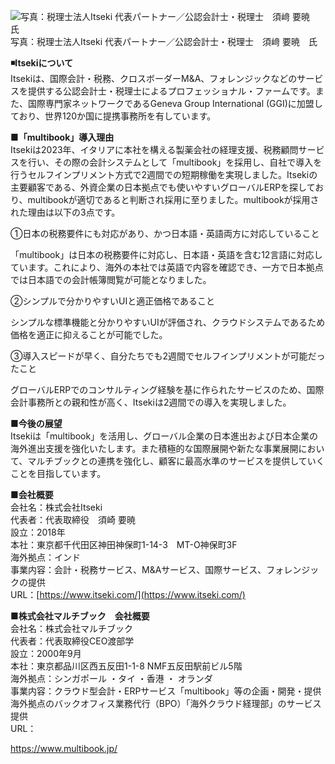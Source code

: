 ![写真：税理士法人Itseki 代表パートナー／公認会計士・税理士　須﨑 要暁　氏](Itseki%E3%80%81%E5%A4%9A%E8%A8%80%E8%AA%9E%E5%AF%BE%E5%BF%9C%E3%81%AE%E3%83%9E%E3%83%AB%E3%83%81%E3%83%95%E3%82%99%E3%83%83%E3%82%AF%E5%B0%8E%E5%85%A5%E3%81%A7%E5%9B%BD%E9%9A%9B%E3%82%B5%E3%83%BC%E3%83%93%E3%82%B9%E3%81%AE%E5%85%85%E5%AE%9F%E5%BC%B7%E5%8C%96%E3%80%80%E5%9B%BD%E9%9A%9B%E4%BC%9A%E8%A8%88%E4%BA%8B%E5%8B%99%E6%89%80%E3%81%8C%E3%82%B0%E3%83%AD%E3%83%BC%E3%83%90%E3%83%ABERP%E3%82%92%E8%87%AA%E7%A4%BE%E5%B0%8E%E5%85%A5%E3%81%972%E9%80%B1%E9%96%93%E3%81%A7%E7%A8%BC%E5%83%8D%20%20%E6%A0%AA%E5%BC%8F%E4%BC%9A%E7%A4%BE%E3%83%9E%E3%83%AB%E3%83%81%E3%83%96%E3%83%83%E3%82%AF%E3%81%AE%E3%83%97%E3%83%AC%E3%82%B9%E3%83%AA%E3%83%AA%E3%83%BC%E3%82%B9/15843-120-b0fa9240688042ca714c8d4ab336b4fb-478x317.png)写真：税理士法人Itseki 代表パートナー／公認会計士・税理士　須﨑 要暁　氏

**◾️Itsekiについて**  
Itsekiは、国際会計・税務、クロスボーダーM&A、フォレンジックなどのサービスを提供する公認会計士・税理士によるプロフェッショナル・ファームです。また、国際専門家ネットワークであるGeneva Group International (GGI)に加盟しており、世界120か国に提携事務所を有しています。

**■「multibook」導入理由**  
Itsekiは2023年、イタリアに本社を構える製薬会社の経理支援、税務顧問サービスを行い、その際の会計システムとして「multibook」を採用し、自社で導入を行うセルフインプリメント方式で2週間での短期稼働を実現しました。Itsekiの主要顧客である、外資企業の日本拠点でも使いやすいグローバルERPを探しており、multibookが適切であると判断され採用に至りました。multibookが採用された理由は以下の3点です。

①日本の税務要件にも対応があり、かつ日本語・英語両方に対応していること

「multibook」は日本の税務要件に対応し、日本語・英語を含む12言語に対応しています。これにより、海外の本社では英語で内容を確認でき、一方で日本拠点では日本語での会計帳簿閲覧が可能となりました。

②シンプルで分かりやすいUIと適正価格であること

シンプルな標準機能と分かりやすいUIが評価され、クラウドシステムであるため価格を適正に抑えることが可能でした。

③導入スピードが早く、自分たちでも2週間でセルフインプリメントが可能だったこと

グローバルERPでのコンサルティング経験を基に作られたサービスのため、国際会計事務所との親和性が高く、Itsekiは2週間での導入を実現しました。

**■今後の展望**  
Itsekiは「multibook」を活用し、グローバル企業の日本進出および日本企業の海外進出支援を強化いたします。また積極的な国際展開や新たな事業展開において、マルチブックとの連携を強化し、顧客に最高水準のサービスを提供していくことを目指しています。

**■会社概要**  
会社名：株式会社Itseki  
代表者：代表取締役　須崎 要暁  
設立：2018年  
本社：東京都千代田区神田神保町1-14-3　MT-O神保町3F  
海外拠点：インド  
事業内容：会計・税務サービス、M&Aサービス、国際サービス、フォレンジックの提供  
URL：[https://www.itseki.com/](https://www.itseki.com/)

**■株式会社マルチブック　会社概要**  
会社名：株式会社マルチブック  
代表者：代表取締役CEO渡部学  
設立：2000年9月  
本社：東京都品川区西五反田1-1-8 NMF五反田駅前ビル5階  
海外拠点：シンガポール ・タイ ・香港 ・ オランダ  
事業内容：クラウド型会計・ERPサービス「multibook」等の企画・開発・提供  
海外拠点のバックオフィス業務代行（BPO）「海外クラウド経理部」のサービス提供  
URL：

<u><a href="https://www.multibook.jp/" target="_blank" rel="nofollow ugc noopener">https://www.multibook.jp/</a></u>